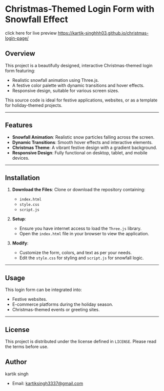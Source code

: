 # Christmas-Themed Login Form with Snowfall Effect
click here for live preview
https://kartik-singhhh03.github.io/christmas-login-page/ 

## Overview
This project is a beautifully designed, interactive Christmas-themed login form featuring:
- Realistic snowfall animation using Three.js.
- A festive color palette with dynamic transitions and hover effects.
- Responsive design, suitable for various screen sizes.

This source code is ideal for festive applications, websites, or as a template for holiday-themed projects.

---

## Features
- **Snowfall Animation**: Realistic snow particles falling across the screen.
- **Dynamic Transitions**: Smooth hover effects and interactive elements.
- **Christmas Theme**: A vibrant festive design with a gradient background.
- **Responsive Design**: Fully functional on desktop, tablet, and mobile devices.

---

## Installation

1. **Download the Files**:
   Clone or download the repository containing:
   - `index.html`
   - `style.css`
   - `script.js`

2. **Setup**:
   - Ensure you have internet access to load the `Three.js` library.
   - Open the `index.html` file in your browser to view the application.

3. **Modify**:
   - Customize the form, colors, and text as per your needs.
   - Edit the `style.css` for styling and `script.js` for snowfall logic.

---

## Usage
This login form can be integrated into:
- Festive websites.
- E-commerce platforms during the holiday season.
- Christmas-themed events or greeting sites.

---

## License
This project is distributed under the license defined in `LICENSE`. Please read the terms before use.

## Author
kartik singh
- Email: kartiksingh3337@gmail.com
